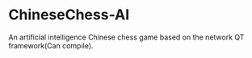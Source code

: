 # ChineseChess-AI
An artificial intelligence Chinese chess game based on the network QT framework(Can compile).
